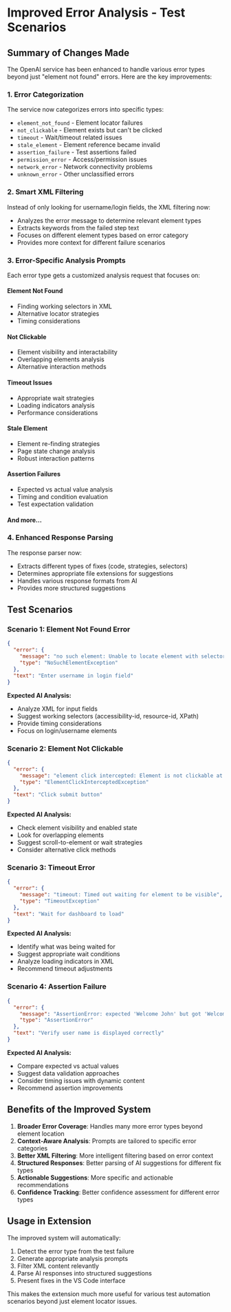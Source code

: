# Improved Error Analysis - Test Scenarios

## Summary of Changes Made

The OpenAI service has been enhanced to handle various error types beyond just "element not found" errors. Here are the key improvements:

### 1. Error Categorization
The service now categorizes errors into specific types:
- `element_not_found` - Element locator failures
- `not_clickable` - Element exists but can't be clicked
- `timeout` - Wait/timeout related issues
- `stale_element` - Element reference became invalid
- `assertion_failure` - Test assertions failed
- `permission_error` - Access/permission issues  
- `network_error` - Network connectivity problems
- `unknown_error` - Other unclassified errors

### 2. Smart XML Filtering
Instead of only looking for username/login fields, the XML filtering now:
- Analyzes the error message to determine relevant element types
- Extracts keywords from the failed step text
- Focuses on different element types based on error category
- Provides more context for different failure scenarios

### 3. Error-Specific Analysis Prompts
Each error type gets a customized analysis request that focuses on:

#### Element Not Found
- Finding working selectors in XML
- Alternative locator strategies
- Timing considerations

#### Not Clickable
- Element visibility and interactability
- Overlapping elements analysis
- Alternative interaction methods

#### Timeout Issues
- Appropriate wait strategies
- Loading indicators analysis
- Performance considerations

#### Stale Element
- Element re-finding strategies
- Page state change analysis
- Robust interaction patterns

#### Assertion Failures
- Expected vs actual value analysis
- Timing and condition evaluation
- Test expectation validation

#### And more...

### 4. Enhanced Response Parsing
The response parser now:
- Extracts different types of fixes (code, strategies, selectors)
- Determines appropriate file extensions for suggestions
- Handles various response formats from AI
- Provides more structured suggestions

## Test Scenarios

### Scenario 1: Element Not Found Error
```json
{
  "error": {
    "message": "no such element: Unable to locate element with selector \"#username-field\"",
    "type": "NoSuchElementException"
  },
  "text": "Enter username in login field"
}
```

**Expected AI Analysis:**
- Analyze XML for input fields
- Suggest working selectors (accessibility-id, resource-id, XPath)
- Provide timing considerations
- Focus on login/username elements

### Scenario 2: Element Not Clickable
```json
{
  "error": {
    "message": "element click intercepted: Element is not clickable at point (100, 200)",
    "type": "ElementClickInterceptedException"
  },
  "text": "Click submit button"
}
```

**Expected AI Analysis:**
- Check element visibility and enabled state
- Look for overlapping elements
- Suggest scroll-to-element or wait strategies
- Consider alternative click methods

### Scenario 3: Timeout Error
```json
{
  "error": {
    "message": "timeout: Timed out waiting for element to be visible",
    "type": "TimeoutException"
  },
  "text": "Wait for dashboard to load"
}
```

**Expected AI Analysis:**
- Identify what was being waited for
- Suggest appropriate wait conditions
- Analyze loading indicators in XML
- Recommend timeout adjustments

### Scenario 4: Assertion Failure
```json
{
  "error": {
    "message": "AssertionError: expected 'Welcome John' but got 'Welcome Guest'",
    "type": "AssertionError"
  },
  "text": "Verify user name is displayed correctly"
}
```

**Expected AI Analysis:**
- Compare expected vs actual values
- Suggest data validation approaches
- Consider timing issues with dynamic content
- Recommend assertion improvements

## Benefits of the Improved System

1. **Broader Error Coverage**: Handles many more error types beyond element location
2. **Context-Aware Analysis**: Prompts are tailored to specific error categories
3. **Better XML Filtering**: More intelligent filtering based on error context
4. **Structured Responses**: Better parsing of AI suggestions for different fix types
5. **Actionable Suggestions**: More specific and actionable recommendations
6. **Confidence Tracking**: Better confidence assessment for different error types

## Usage in Extension

The improved system will automatically:
1. Detect the error type from the test failure
2. Generate appropriate analysis prompts
3. Filter XML content relevantly 
4. Parse AI responses into structured suggestions
5. Present fixes in the VS Code interface

This makes the extension much more useful for various test automation scenarios beyond just element locator issues.
